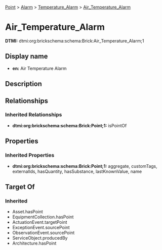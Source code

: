 [Point](../../../Point.md) > [Alarm](../../Alarm.md) > [Temperature_Alarm](../Temperature_Alarm.md) > [Air_Temperature_Alarm](.)
# Air_Temperature_Alarm
**DTMI:** dtmi:org:brickschema:schema:Brick:Air_Temperature_Alarm;1
## Display name
- **en:** Air Temperature Alarm
## Description
## Relationships
### Inherited Relationships
* **dtmi:org:brickschema:schema:Brick:Point;1:** isPointOf
## Properties
### Inherited Properties
* **dtmi:org:brickschema:schema:Brick:Point;1:** aggregate, customTags, externalIds, hasQuantity, hasSubstance, lastKnownValue, name
## Target Of
### Inherited
* Asset.hasPoint
* EquipmentCollection.hasPoint
* ActuationEvent.targetPoint
* ExceptionEvent.sourcePoint
* ObservationEvent.sourcePoint
* ServiceObject.producedBy
* Architecture.hasPoint
